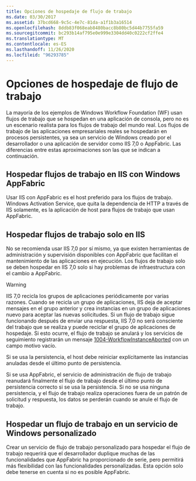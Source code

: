 ```yaml
---
title: Opciones de hospedaje de flujo de trabajo
ms.date: 03/30/2017
ms.assetid: 37bcd668-9c5c-4e7c-81da-a1f1b3a16514
ms.openlocfilehash: 8ddb83f068eab8480bacc8b80bc5d44b7755fa59
ms.sourcegitcommit: bc293b14af795e0e999e3304dd40c0222cf2ffe4
ms.translationtype: MT
ms.contentlocale: es-ES
ms.lasthandoff: 11/26/2020
ms.locfileid: "96293785"
---
```

# <a name="workflow-hosting-options"></a>Opciones de hospedaje de flujo de trabajo

La mayoría de los ejemplos de Windows Workflow Foundation (WF) usan flujos de trabajo que se hospedan en una aplicación de consola, pero no es un escenario realista para los flujos de trabajo del mundo real. Los flujos de trabajo de las aplicaciones empresariales reales se hospedarán en procesos persistentes, ya sea un servicio de Windows creado por el desarrollador o una aplicación de servidor como IIS 7,0 o AppFabric. Las diferencias entre estas aproximaciones son las que se indican a continuación.

## <a name="hosting-workflows-in-iis-with-windows-appfabric"></a>Hospedar flujos de trabajo en IIS con Windows AppFabric

Usar IIS con AppFabric es el host preferido para los flujos de trabajo. Windows Activation Service, que quita la dependencia de HTTP a través de IIS solamente, es la aplicación de host para flujos de trabajo que usan AppFabric.

## <a name="hosting-workflows-in-iis-alone"></a>Hospedar flujos de trabajo solo en IIS

No se recomienda usar IIS 7,0 por sí mismo, ya que existen herramientas de administración y supervisión disponibles con AppFabric que facilitan el mantenimiento de las aplicaciones en ejecución. Los flujos de trabajo solo se deben hospedar en IIS 7,0 solo si hay problemas de infraestructura con el cambio a AppFabric.

> [!WARNING]
> IIS 7,0 recicla los grupos de aplicaciones periódicamente por varias razones. Cuando se recicla un grupo de aplicaciones, IIS deja de aceptar mensajes en el grupo anterior y crea instancias en un grupo de aplicaciones nuevo para aceptar las nuevas solicitudes. Si un flujo de trabajo sigue funcionando después de enviar una respuesta, IIS 7,0 no será consciente del trabajo que se realiza y puede reciclar el grupo de aplicaciones de hospedaje. Si esto ocurre, el flujo de trabajo se anulará y los servicios de seguimiento registrarán un mensaje [1004-WorkflowInstanceAborted](1004-workflowinstanceaborted.md) con un campo motivo vacío.
>
> Si se usa la persistencia, el host debe reiniciar explícitamente las instancias anuladas desde el último punto de persistencia.
>
> Si se usa AppFabric, el servicio de administración de flujo de trabajo reanudará finalmente el flujo de trabajo desde el último punto de persistencia correcto si se usa la persistencia. Si no se usa ninguna persistencia, y el flujo de trabajo realiza operaciones fuera de un patrón de solicitud y respuesta, los datos se perderán cuando se anule el flujo de trabajo.

## <a name="hosting-a-workflow-in-a-custom-windows-service"></a>Hospedar un flujo de trabajo en un servicio de Windows personalizado

Crear un servicio de flujo de trabajo personalizado para hospedar el flujo de trabajo requerirá que el desarrollador duplique muchas de las funcionalidades que AppFabric ha proporcionado de serie, pero permitirá más flexibilidad con las funcionalidades personalizadas. Esta opción solo debe tenerse en cuenta si no es posible AppFabric.

